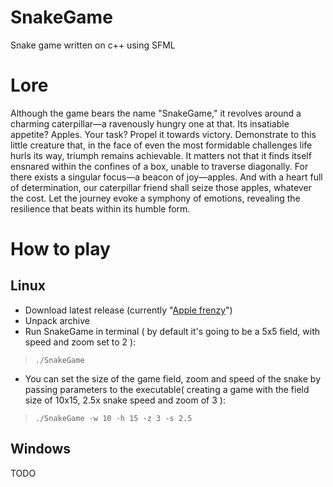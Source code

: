 # SnakeGame
Snake game written on c++ using SFML

# Lore
Although the game bears the name "SnakeGame," it revolves around a charming caterpillar—a ravenously hungry one at that. Its insatiable appetite? Apples. Your task? Propel it towards victory. Demonstrate to this little creature that, in the face of even the most formidable challenges life hurls its way, triumph remains achievable. It matters not that it finds itself ensnared within the confines of a box, unable to traverse diagonally. For there exists a singular focus—a beacon of joy—apples. And with a heart full of determination, our caterpillar friend shall seize those apples, whatever the cost. Let the journey evoke a symphony of emotions, revealing the resilience that beats within its humble form.

# How to play

## Linux
- Download latest release (currently "[Apple frenzy](https://github.com/KRC2000/SnakeGame/releases/tag/v1.0)")
- Unpack archive
- Run SnakeGame in terminal ( by default it's going to be a 5x5 field, with speed and zoom set to 2 ):
> `./SnakeGame`
- You can set the size of the game field, zoom and speed of the snake by passing parameters to the executable( creating a game with the field size of 10x15, 2.5x snake speed and zoom of 3 ):
> `./SnakeGame -w 10 -h 15 -z 3 -s 2.5`

## Windows
TODO
